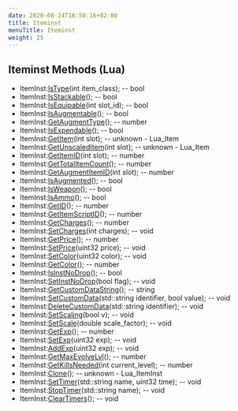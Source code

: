 ```yaml
---
date: 2020-08-24T16:50:16+02:00
title: Iteminst
menuTitle: Iteminst
weight: 25
---
```


## Iteminst Methods (Lua)
- ItemInst:[IsType](istype)(int item_class); -- bool
- ItemInst:[IsStackable](isstackable)(); -- bool
- ItemInst:[IsEquipable](isequipable)(int slot_id); -- bool
- ItemInst:[IsAugmentable](isaugmentable)(); -- bool
- ItemInst:[GetAugmentType](getaugmenttype)(); -- number
- ItemInst:[IsExpendable](isexpendable)(); -- bool
- ItemInst:[GetItem](getitem)(int slot); -- unknown - Lua_Item
- ItemInst:[GetUnscaledItem](getunscaleditem)(int slot); -- unknown - Lua_Item
- ItemInst:[GetItemID](getitemid)(int slot); -- number
- ItemInst:[GetTotalItemCount](gettotalitemcount)(); -- number
- ItemInst:[GetAugmentItemID](getaugmentitemid)(int slot); -- number
- ItemInst:[IsAugmented](isaugmented)(); -- bool
- ItemInst:[IsWeapon](isweapon)(); -- bool
- ItemInst:[IsAmmo](isammo)(); -- bool
- ItemInst:[GetID](getid)(); -- number
- ItemInst:[GetItemScriptID](getitemscriptid)(); -- number
- ItemInst:[GetCharges](getcharges)(); -- number
- ItemInst:[SetCharges](setcharges)(int charges); -- void
- ItemInst:[GetPrice](getprice)(); -- number
- ItemInst:[SetPrice](setprice)(uint32 price); -- void
- ItemInst:[SetColor](setcolor)(uint32 color); -- void
- ItemInst:[GetColor](getcolor)(); -- number
- ItemInst:[IsInstNoDrop](isinstnodrop)(); -- bool
- ItemInst:[SetInstNoDrop](setinstnodrop)(bool flag); -- void
- ItemInst:[GetCustomDataString](getcustomdatastring)(); -- string
- ItemInst:[SetCustomData](setcustomdata)(std::string identifier, bool value); -- void
- ItemInst:[DeleteCustomData](deletecustomdata)(std::string identifier); -- void
- ItemInst:[SetScaling](setscaling)(bool v); -- void
- ItemInst:[SetScale](setscale)(double scale_factor); -- void
- ItemInst:[GetExp](getexp)(); -- number
- ItemInst:[SetExp](setexp)(uint32 exp); -- void
- ItemInst:[AddExp](addexp)(uint32 exp); -- void
- ItemInst:[GetMaxEvolveLvl](getmaxevolvelvl)(); -- number
- ItemInst:[GetKillsNeeded](getkillsneeded)(int current_level); -- number
- ItemInst:[Clone](clone)(); -- unknown - Lua_ItemInst
- ItemInst:[SetTimer](settimer)(std::string name, uint32 time); -- void
- ItemInst:[StopTimer](stoptimer)(std::string name); -- void
- ItemInst:[ClearTimers](cleartimers)(); -- void

